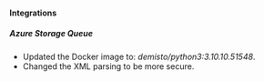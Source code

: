 
#### Integrations
##### Azure Storage Queue
- Updated the Docker image to: *demisto/python3:3.10.10.51548*.
- Changed the XML parsing to be more secure.
